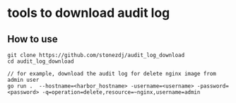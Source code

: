 # tools to download audit log

## How to use


```
git clone https://github.com/stonezdj/audit_log_download
cd audit_log_download

// for example, download the audit log for delete nginx image from admin user
go run .  --hostname=<harbor_hostname> -username=<username> -password=<password> -q=operation=delete,resource=~nginx,username=admin
```


